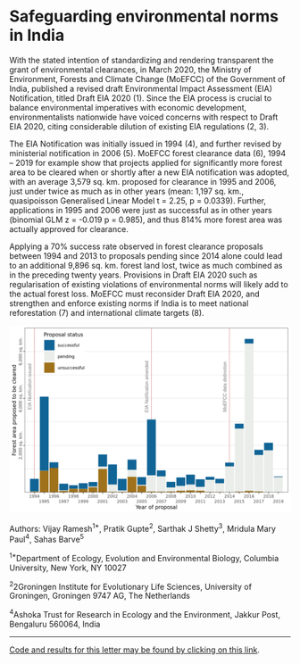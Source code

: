 # Safeguarding environmental norms in India

With the stated intention of standardizing and rendering transparent the grant of environmental clearances, in March 2020, the Ministry of Environment, Forests and Climate Change (MoEFCC) of the Government of India, published a revised draft Environmental Impact Assessment (EIA) Notification, titled Draft EIA 2020 (1). Since the EIA process is crucial to balance environmental imperatives with economic development, environmentalists nationwide have voiced concerns with respect to Draft EIA 2020, citing considerable dilution of existing EIA regulations (2, 3). 

The EIA Notification was initially issued in 1994 (4), and further revised by ministerial notification in 2006 (5). MoEFCC forest clearance data (6), 1994 – 2019 for example show that projects applied for significantly more forest area to be cleared when or shortly after a new EIA notification was adopted, with an average 3,579 sq. km. proposed for clearance in 1995 and 2006, just under twice as much as in other years (mean: 1,197 sq. km., quasipoisson Generalised Linear Model t = 2.25, p = 0.0339). Further, applications in 1995 and 2006 were just as successful as in other years (binomial GLM z = -0.019 p = 0.985), and thus 814% more forest area was actually approved for clearance. 

Applying a 70% success rate observed in forest clearance proposals between 1994 and 2013 to proposals pending since 2014 alone could lead to an additional 9,896 sq. km. forest land lost, twice as much combined as in the preceding twenty years. Provisions in Draft EIA 2020 such as regularisation of existing violations of environmental norms will likely add to the actual forest loss. MoEFCC must reconsider Draft EIA 2020, and strengthen and enforce existing norms if India is to meet national reforestation (7) and international climate targets (8). 

![Forest area applied to be cleared 1994 -- 2020. Colours represent the outcomes of the applications.](https://github.com/pratikunterwegs/forest-clearance-india/blob/master/Figures/fig_area_by_year.png)

Authors: Vijay Ramesh<sup>1*</sup>, Pratik Gupte<sup>2</sup>, Sarthak J Shetty<sup>3</sup>, Mridula Mary Paul<sup>4</sup>, Sahas Barve<sup>5</sup>

<sup>1*</sup>Department of Ecology, Evolution and Environmental Biology, Columbia University, New York, NY 10027

<sup>2</sup>2Groningen Institute for Evolutionary Life Sciences, University of Groningen, Groningen 9747 AG, The Netherlands

<sup>4</sup>Ashoka Trust for Research in Ecology and the Environment, Jakkur Post, Bengaluru 560064, India

---

[Code and results for this letter may be found by clicking on this link](https://pratikunterwegs.github.io/forest-clearance-india/).
